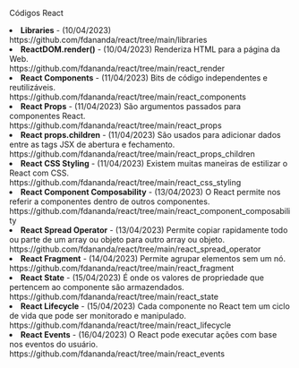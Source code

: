 Códigos React
<li><b>Libraries</b> - (10/04/2023)<br>https://github.com/fdananda/react/tree/main/libraries</li>
<li><b>ReactDOM.render()</b> - (10/04/2023) Renderiza HTML para a página da Web.<br>https://github.com/fdananda/react/tree/main/react_render</li>
<li><b>React Components</b> - (11/04/2023)  Bits de código independentes e reutilizáveis.<br>https://github.com/fdananda/react/tree/main/react_components</li>
<li><b>React Props</b> - (11/04/2023) São argumentos passados para componentes React.<br>https://github.com/fdananda/react/tree/main/react_props</li>
<li><b>React props.children</b> - (11/04/2023) São usados para adicionar dados entre as tags JSX de abertura e fechamento. <br>https://github.com/fdananda/react/tree/main/react_props_children</li>
<li><b>React CSS Styling</b> - (11/04/2023) Existem muitas maneiras de estilizar o React com CSS.<br>https://github.com/fdananda/react/tree/main/react_css_styling</li>
<li><b>React Component Composability</b> - (13/04/2023) O React permite nos referir a componentes dentro de outros componentes.<br>https://github.com/fdananda/react/tree/main/react_component_composability</li>
<li><b>React Spread Operator</b> - (13/04/2023) Permite copiar rapidamente todo ou parte de um array ou objeto para outro array ou objeto.<br>https://github.com/fdananda/react/tree/main/react_spread_operator</li>
<li><b>React Fragment</b> - (14/04/2023) Permite agrupar elementos sem um nó.<br>https://github.com/fdananda/react/tree/main/react_fragment</li>
<li><b>React State</b> - (15/04/2023) É onde os valores de propriedade que pertencem ao componente são armazendados.<br>https://github.com/fdananda/react/tree/main/react_state</li>
<li><b>React Lifecycle</b> - (15/04/2023) Cada componente no React tem um ciclo de vida que pode ser monitorado e manipulado.<br>https://github.com/fdananda/react/tree/main/react_lifecycle</li>
<li><b>React Events</b> - (16/04/2023) O React pode executar ações com base nos eventos do usuário.<br>https://github.com/fdananda/react/tree/main/react_events</li>
